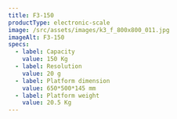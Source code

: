 ```yaml
---
title: F3-150
productType: electronic-scale
image: /src/assets/images/k3_f_800x800_011.jpg
imageAlt: F3-150
specs:
  - label: Capacity
    value: 150 Kg
  - label: Resolution
    value: 20 g
  - label: Platform dimension
    value: 650*500*145 mm
  - label: Platform weight
    value: 20.5 Kg
---
```

